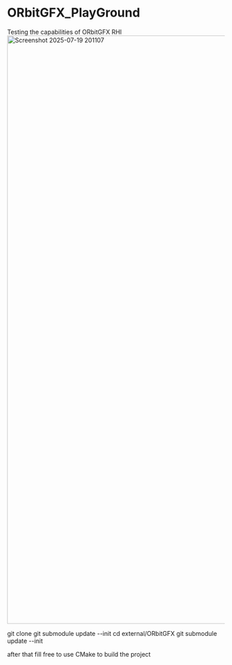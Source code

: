 # ORbitGFX_PlayGround
Testing the capabilities of ORbitGFX RHI
<img width="3432" height="1360" alt="Screenshot 2025-07-19 201107" src="https://github.com/user-attachments/assets/e625abea-067d-43ec-b792-dd02b3bfce96" />

git clone <this repo>
git submodule update --init
cd external/ORbitGFX
git submodule update --init

after that fill free to use CMake to build the project
